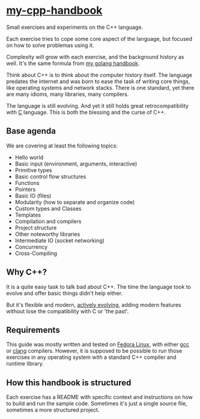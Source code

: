 # [my-cpp-handbook][repo]

Small exercises and experiments on the C++ language.

Each exercise tries to cope some core aspect of the language, but focused on how
to solve problemas using it.

Complexity will grow with each exercise, and the background history as well.
It's the same formula from [my golang handbook][my-golang-handbook].

Think about C++ is to think about the computer history itself. The language
predates the internet and was born to ease the task of writing core things, like
operating systems and network stacks. There is one standard, yet there are many
idioms, many libraries, many compilers.

The language is still evolving. And yet it still holds great retrocompatibility
with [C][c] language. This is both the blessing and the curse of C++.

## Base agenda

We are covering at least the following topics:

- Hello world
- Basic input (environment, arguments, interactive)
- Primitive types
- Basic control flow structures
- Functions
- Pointers
- Basic IO (files)
- Modularity (how to separate and organize code)
- Custom types and Classes
- Templates
- Compilation and compilers
- Project structure
- Other noteworthy libraries
- Intermediate IO (socket networking)
- Concurrency
- Cross-Compiling

## Why C++?

It is a quite easy task to talk bad about C++. The time the language took to
evolve and offer basic things didn't help either.

But it's flexible and  modern, [actively evolving][cpp-comitee], adding modern
features without lose the compatibility with C or 'the past'.

## Requirements

This guide was mostly written and tested on [Fedora Linux][get-fedora], with
either [gcc][gcc] or [clang][clang] compilers. However, it is supposed to be
possible to run those exercises in any operating system with a standard C++
compiler and runtime library.

## How this handbook is structured

Each exercise has a README with specific context and instructions on how to
build and run the sample code. Sometimes it's just a single source file,
sometimes a more structured project.

[repo]: https://github.com/sombriks/my-cpp-handbook
[my-golang-handbook]: <https://github.com/sombriks/my-golang-handbook>
[c]: https://iso-9899.info/wiki/The_Standard
[cpp-comitee]: https://isocpp.org/std/the-committee
[get-fedora]: https://fedoraproject.org/workstation/
[gcc]: https://gcc.gnu.org/
[clang]: https://clang.llvm.org/cxx_status.html
